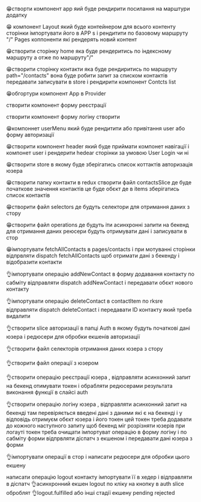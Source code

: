 😁створти компонент app яий буде рендирити посилання на марштури додатку

😁 компонент Layout який буде контейнером для всього контенту сторінки
імпортувати його в APP s і рендитити по базовому маршруту "/" Pages коппоненти
які рендерять новий контент

😁створити сторінку home яка буде рендеритись по індексному маршруту а отже по
маршруту"/"

😁створити сторінку контакти яка буде рендиритись по маршруту path="/contacts"
вона буде робити запит за списком контактів передавати записувати в store і
рендирити компонент Сontcts list

😁обгортури компонент App в Provider

створити компонент форму реєстрації

створити компонент форму логіну створити

😁компоннет userMenu який буде рендитити або привітання user або форму
авторизації

😁створити компонент header який буде приймати компонет навігації і компонет
user і рендерити hedear сторінки за умовою User Login чи ні

😁створити store в якому буде зберігатись список коттактів авторизація юзера

😁створити папку контакти в redux створити файл contactsSlice де буде початкове
значення контактів це буде обєкт де в items зберігатись список контактів

😁створити файл selectors де будуть селектори для отримання даних з стору

😁створити файл operations де будуть іти асинхронні запити на бекенд для
отримання даних реюсери будуть отримувати дані і записувати в стор

😁імпортувати fetchAllContacts в pages/contacts і при мотуванні сторінки
відпрвляти dispatch fetchAllContacts щоб отримати дані з бекенду і відобразити
контакти

👌імпортувати операцію addNewContact в форму додавання контакту по сабміту
відправляти dispatch addNewContact і передавати обєкт нового контакту

👌імпортувати операцію deleteContact в contactItem по rksre відправляти dispatch
deleteContact і передавати ID контакту який треба видалити

👌створити slice авторизації в папці Auth в якому будуть початкові дані юзера і
редюсери для обробки екшенів авторизації

👌створити файл селекторів отримання даних юзера з стору

👌створити файл операції з юзером

👌створити операцію реєстрації юзера , відправляти асинхонний запит на бекенд
отимувати токен і обрабляти редюсерами результата виконання функції в слайсі
auth

👌створити операцію логіну юзера , відправляти асинхонний запит на бекенді там
перевіряється введені дані з даними які є на бекенді і у відповідь отримуєм
обєкт юзера і його токен цей токен треба додавати до кожного наступного запиту
щоб бекенд міг розрізняти юзерів при логауті токен треба очищати імпортуват
операцію в форму логіну і по сабміту форми відпрвляти діспатч з екшеном і
передавати дані юзера з форми

👌імпортувати операції в стор і написати редюсери для обробки цього екшену

написати операцію logout контакту імпортувати її в хедер і відправляти в діспатч
👌асинхронний екшен logout по кліку на кнопку в auth slice оброблят
👌logout.fulfilled або інші стадії екшену pending rejected

